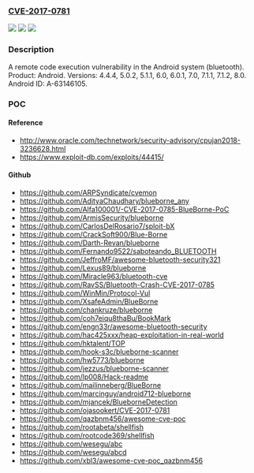 ### [CVE-2017-0781](https://cve.mitre.org/cgi-bin/cvename.cgi?name=CVE-2017-0781)
![](https://img.shields.io/static/v1?label=Product&message=Android&color=blue)
![](https://img.shields.io/static/v1?label=Version&message=n%2Fa&color=blue)
![](https://img.shields.io/static/v1?label=Vulnerability&message=Remote%20code%20execution&color=brighgreen)

### Description

A remote code execution vulnerability in the Android system (bluetooth). Product: Android. Versions: 4.4.4, 5.0.2, 5.1.1, 6.0, 6.0.1, 7.0, 7.1.1, 7.1.2, 8.0. Android ID: A-63146105.

### POC

#### Reference
- http://www.oracle.com/technetwork/security-advisory/cpujan2018-3236628.html
- https://www.exploit-db.com/exploits/44415/

#### Github
- https://github.com/ARPSyndicate/cvemon
- https://github.com/AdityaChaudhary/blueborne_any
- https://github.com/Alfa100001/-CVE-2017-0785-BlueBorne-PoC
- https://github.com/ArmisSecurity/blueborne
- https://github.com/CarlosDelRosario7/sploit-bX
- https://github.com/CrackSoft900/Blue-Borne
- https://github.com/Darth-Revan/blueborne
- https://github.com/Fernando9522/saboteando_BLUETOOTH
- https://github.com/JeffroMF/awesome-bluetooth-security321
- https://github.com/Lexus89/blueborne
- https://github.com/Miracle963/bluetooth-cve
- https://github.com/RavSS/Bluetooth-Crash-CVE-2017-0785
- https://github.com/WinMin/Protocol-Vul
- https://github.com/XsafeAdmin/BlueBorne
- https://github.com/chankruze/blueborne
- https://github.com/coh7eiqu8thaBu/BookMark
- https://github.com/engn33r/awesome-bluetooth-security
- https://github.com/hac425xxx/heap-exploitation-in-real-world
- https://github.com/hktalent/TOP
- https://github.com/hook-s3c/blueborne-scanner
- https://github.com/hw5773/blueborne
- https://github.com/jezzus/blueborne-scanner
- https://github.com/lp008/Hack-readme
- https://github.com/mailinneberg/BlueBorne
- https://github.com/marcinguy/android712-blueborne
- https://github.com/mjancek/BlueborneDetection
- https://github.com/ojasookert/CVE-2017-0781
- https://github.com/qazbnm456/awesome-cve-poc
- https://github.com/rootabeta/shellfish
- https://github.com/rootcode369/shellfish
- https://github.com/wesegu/abc
- https://github.com/wesegu/abcd
- https://github.com/xbl3/awesome-cve-poc_qazbnm456

